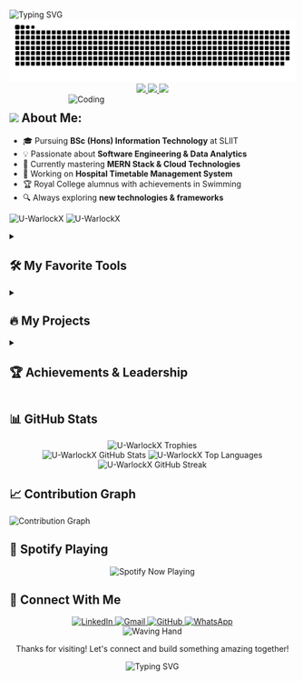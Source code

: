 # <div align="center">
  <img src="https://readme-typing-svg.herokuapp.com?font=Fira+Code&weight=700&size=40&pause=500&color=8F48FC&center=true&vCenter=true&random=false&width=750&height=80&lines=Hey+There!+%F0%9F%91%8B;I'm+Uvindu+Hewage!;Software+Engineering+Student!;MERN+Stack+Developer!;Data+Analytics+Enthusiast!" alt="Typing SVG" />
</div>

<div align="center">
  <img src="https://raw.githubusercontent.com/platane/snk/output/github-contribution-grid-snake-dark.svg" alt="snake animation" />
</div>

<div align="center">
  <a href="https://www.linkedin.com/in/uvindu-udakara-magedara-hewage/">
    <img height="50" src="https://img.shields.io/badge/LinkedIn-0077B5?style=for-the-badge&logo=linkedin&logoColor=white"/>
  </a>
  <a href="mailto:hewageuvindu@gmail.com">
    <img height="50" src="https://img.shields.io/badge/Gmail-D14836?style=for-the-badge&logo=gmail&logoColor=white"/>
  </a>
  <a href="https://github.com/U-WarlockX">
    <img height="50" src="https://img.shields.io/badge/GitHub-100000?style=for-the-badge&logo=github&logoColor=white"/>
  </a>
</div>

<img align="right" alt="Coding" width="400" src="https://media.tenor.com/rePDfDWO3XoAAAAd/hacking.gif">

## <img src="https://media.giphy.com/media/WUlplcMpOCEmTGBtBW/giphy.gif" width="40"> **About Me:**

- 🎓 Pursuing **BSc (Hons) Information Technology** at SLIIT
- 💡 Passionate about **Software Engineering & Data Analytics**
- 🌱 Currently mastering **MERN Stack & Cloud Technologies**
- 🚀 Working on **Hospital Timetable Management System**
- 🏆 Royal College alumnus with achievements in Swimming
- 🔍 Always exploring **new technologies & frameworks**

<p align="left">
  <img src="https://komarev.com/ghpvc/?username=U-WarlockX&label=Profile%20views&color=blueviolet&style=for-the-badge" alt="U-WarlockX" />
  <img src="https://img.shields.io/github/followers/U-WarlockX?label=Followers&style=for-the-badge&color=blueviolet" alt="U-WarlockX" />
</p>

<details>
  <summary><h2>🛠️ My Favorite Tools</h2></summary>
  
  <h3>👨‍💻 Programming & Markup Languages</h3>
  <p>
    <img alt="Java" src="https://img.shields.io/badge/Java-007396.svg?logo=java&logoColor=white&style=for-the-badge">
    <img alt="JavaScript" src="https://img.shields.io/badge/JavaScript-F7DF1E.svg?logo=javascript&logoColor=black&style=for-the-badge">
    <img alt="PHP" src="https://img.shields.io/badge/PHP-777BB4.svg?logo=php&logoColor=white&style=for-the-badge">
    <img alt="Python" src="https://img.shields.io/badge/Python-3776AB.svg?logo=python&logoColor=white&style=for-the-badge">
    <img alt="Kotlin" src="https://img.shields.io/badge/Kotlin-0095D5.svg?logo=kotlin&logoColor=white&style=for-the-badge">
    <img alt="SQL" src="https://img.shields.io/badge/SQL-025E8C.svg?logo=database&logoColor=white&style=for-the-badge">
    <img alt="R" src="https://img.shields.io/badge/R-276DC3.svg?logo=r&logoColor=white&style=for-the-badge">
    <img alt="HTML" src="https://img.shields.io/badge/HTML-E34F26.svg?logo=html5&logoColor=white&style=for-the-badge">
    <img alt="CSS" src="https://img.shields.io/badge/CSS-1572B6.svg?logo=css3&logoColor=white&style=for-the-badge">
  </p>

  <h3>🧰 Frameworks & Libraries</h3>
  <p>
    <img alt="React" src="https://img.shields.io/badge/React-20232a.svg?logo=react&logoColor=%2361DAFB&style=for-the-badge">
    <img alt="Node.js" src="https://img.shields.io/badge/Node.js-43853D.svg?logo=node.js&logoColor=white&style=for-the-badge">
    <img alt="Express.js" src="https://img.shields.io/badge/Express.js-404d59.svg?logo=express&logoColor=white&style=for-the-badge">
    <img alt="Redux" src="https://img.shields.io/badge/Redux-593D88?style=for-the-badge&logo=redux&logoColor=white">
    <img alt="TailwindCSS" src="https://img.shields.io/badge/Tailwind_CSS-38B2AC?style=for-the-badge&logo=tailwind-css&logoColor=white">
    <img alt="Bootstrap" src="https://img.shields.io/badge/Bootstrap-7952B3.svg?logo=bootstrap&logoColor=white&style=for-the-badge">
    <img alt="Material UI" src="https://img.shields.io/badge/Material--UI-0081CB?style=for-the-badge&logo=material-ui&logoColor=white">
  </p>

  <h3>🗄️ Databases & Cloud Hosting</h3>
  <p>
    <img alt="MongoDB" src="https://img.shields.io/badge/MongoDB-4ea94b.svg?logo=mongodb&logoColor=white&style=for-the-badge">
    <img alt="MySQL" src="https://img.shields.io/badge/MySQL-00f.svg?logo=mysql&logoColor=white&style=for-the-badge">
    <img alt="Firebase" src="https://img.shields.io/badge/Firebase-039BE5?style=for-the-badge&logo=Firebase&logoColor=white">
    <img alt="GitHub Pages" src="https://img.shields.io/badge/GitHub%20Pages-327FC7.svg?logo=github&logoColor=white&style=for-the-badge">
  </p>

  <h3>💻 Software & Tools</h3>
  <p>
    <img alt="Git" src="https://img.shields.io/badge/Git-F05033.svg?logo=git&logoColor=white&style=for-the-badge">
    <img alt="VS Code" src="https://img.shields.io/badge/Visual%20Studio%20Code-0078d7.svg?logo=visual-studio-code&logoColor=white&style=for-the-badge">
    <img alt="Postman" src="https://img.shields.io/badge/Postman-FF6C37?style=for-the-badge&logo=postman&logoColor=white">
    <img alt="Figma" src="https://img.shields.io/badge/Figma-F24E1E?style=for-the-badge&logo=figma&logoColor=white">
    <img alt="GitHub Desktop" src="https://img.shields.io/badge/GitHub%20Desktop-8034A9.svg?logo=github&logoColor=white&style=for-the-badge">
  </p>
</details>

<details>
  <summary><h2>🔥 My Projects</h2></summary>

  <p align="left">
    <a href="https://github.com/U-WarlockX/TinkerbellVehicleRental">
      <img src="https://github-readme-stats.vercel.app/api/pin/?username=U-WarlockX&repo=TinkerbellVehicleRental&theme=radical" alt="TinkerbellVehicleRental">
    </a>
    <a href="https://github.com/U-WarlockX/SustainableCommunityManagement">
      <img src="https://github-readme-stats.vercel.app/api/pin/?username=U-WarlockX&repo=SustainableCommunityManagement&theme=radical" alt="SustainableCommunityManagement">
    </a>
    <a href="https://github.com/U-WarlockX/Hospital-Timetable-Management">
      <img src="https://github-readme-stats.vercel.app/api/pin/?username=U-WarlockX&repo=Hospital-Timetable-Management&theme=radical" alt="Hospital-Timetable-Management">
    </a>
  </p>

  <h3>✨ Project Highlights</h3>
  
  <table>
    <tr>
      <td>
        <b>🚗 Tinkerbell Vehicle Rental System</b><br>
        A comprehensive car rental management system with user authentication, booking management, and availability tracking.<br>
        <b>Tech Stack:</b> PHP, JavaScript, HTML, CSS, MySQL
      </td>
      <td>
        <b>🌳 Sustainable Community Management System</b><br>
        Platform for community collaboration and sustainable resource management with real-time updates.<br>
        <b>Tech Stack:</b> MongoDB, Express.js, React.js, Node.js, Firebase, Tailwind CSS, Redux
      </td>
    </tr>
    <tr>
      <td>
        <b>🏥 Hospital Timetable Management System</b> (Ongoing)<br>
        System to streamline scheduling and improve resource allocation in hospital settings.<br>
        <b>Tech Stack:</b> Node.js, React.js, MongoDB, Redux, Firebase
      </td>
      <td>
        <b>🚀 More Coming Soon!</b><br>
        Always working on new and exciting projects to expand my skills and create impactful solutions.<br>
        <b>Tech Stack:</b> Exploring new technologies and frameworks
      </td>
    </tr>
  </table>
</details>

<details>
  <summary><h2>🏆 Achievements & Leadership</h2></summary>

  <table>
    <tr>
      <td width="50%">
        <h3>Sports Achievements</h3>
        <ul>
          <li>🏊‍♂️ <b>First Place</b> - U/17 50m Back Stroke, Royal College Inter House Aquatic Meet (2017)</li>
          <li>🏊‍♂️ <b>First Place</b> - U/17 50m Breast Stroke, Royal College Inter House Aquatic Meet (2017)</li>
        </ul>
      </td>
      <td width="50%">
        <h3>Leadership Roles</h3>
        <ul>
          <li>🏕️ <b>Assistant Instructor</b> - Gold Troop, 42nd Colombo Scout Group (2017)</li>
          <li>🧭 <b>Assistant Patrol Leader</b> - Hawks Patrol, Gold Troop, 42nd Colombo Scout Group</li>
        </ul>
      </td>
    </tr>
    <tr>
      <td>
        <h3>Scout Activities</h3>
        <ul>
          <li>🏆 <b>Champions (Hawks Patrol)</b> - 27th Lt. Col. M.K.J. Cantlay Challenge Shield (2016)</li>
          <li>🏕️ <b>Participant</b> - 49th & 51st Colombo Camporee, Colombo Centenary International Scout Jamboree, 9th National Jamboree</li>
        </ul>
      </td>
      <td>
        <h3>Education</h3>
        <ul>
          <li>🎓 <b>BSc (Hons) Information Technology</b> - SLIIT (2022-Present)</li>
          <li>📚 <b>GCE Advanced Level - Physical Science</b> - Royal College Colombo-07 (Results: 1C & 2S)</li>
        </ul>
      </td>
    </tr>
  </table>
</details>

## 📊 GitHub Stats

<div align="center">
  <img src="https://github-profile-trophy.vercel.app/?username=U-WarlockX&theme=radical&no-frame=true&no-bg=false&margin-w=4&row=1" alt="U-WarlockX Trophies" />
</div>

<div align="center">
  <img height="180em" src="https://github-readme-stats.vercel.app/api?username=U-WarlockX&show_icons=true&count_private=true&include_all_commits=true&theme=radical" alt="U-WarlockX GitHub Stats" />
  <img height="180em" src="https://github-readme-stats.vercel.app/api/top-langs/?username=U-WarlockX&layout=compact&langs_count=8&theme=radical" alt="U-WarlockX Top Languages" />
</div>

<div align="center">
  <img height="180em" src="https://github-readme-streak-stats.herokuapp.com/?user=U-WarlockX&theme=radical&hide_border=false" alt="U-WarlockX GitHub Streak" />
</div>

## 📈 Contribution Graph

<img src="https://github-readme-activity-graph.vercel.app/graph?username=U-WarlockX&bg_color=141321&color=fe428e&line=f8d847&point=fe428e&area=true&hide_border=true" alt="Contribution Graph" />

## 🎵 Spotify Playing

<div align="center">
  <img src="https://spotify-github-profile.vercel.app/api/view?uid=31k53kp6hiqnuvae4fatmxs6ngbu&cover_image=true&theme=default" alt="Spotify Now Playing" />
</div>

## 🤙 Connect With Me

<div align="center">
  <a href="https://www.linkedin.com/in/uvindu-udakara-magedara-hewage/">
    <img src="https://img.shields.io/badge/LinkedIn-0077B5?style=for-the-badge&logo=linkedin&logoColor=white" alt="LinkedIn" />
  </a>
  <a href="mailto:hewageuvindu@gmail.com">
    <img src="https://img.shields.io/badge/Gmail-D14836?style=for-the-badge&logo=gmail&logoColor=white" alt="Gmail" />
  </a>
  <a href="https://github.com/U-WarlockX">
    <img src="https://img.shields.io/badge/GitHub-100000?style=for-the-badge&logo=github&logoColor=white" alt="GitHub" />
  </a>
  <a href="https://wa.me/94719456781">
    <img src="https://img.shields.io/badge/WhatsApp-25D366?style=for-the-badge&logo=whatsapp&logoColor=white" alt="WhatsApp" />
  </a>
</div>

<div align="center">
  <img src="https://raw.githubusercontent.com/Tarikul-Islam-Anik/Animated-Fluent-Emojis/master/Emojis/Hand%20gestures/Waving%20Hand.png" alt="Waving Hand" width="150" />
  <p>Thanks for visiting! Let's connect and build something amazing together!</p>
  <img src="https://readme-typing-svg.herokuapp.com?font=Fira+Code&weight=500&size=18&pause=1000&color=8F48FC&center=true&vCenter=true&random=false&width=435&lines=Have+a+great+day!;Happy+coding!" alt="Typing SVG" />
</div>
